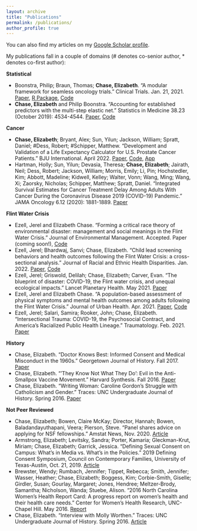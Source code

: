 ```yaml
---
layout: archive
title: "Publications"
permalink: /publications/
author_profile: true
---
```


You can also find my articles on my [Google Scholar profile](https://scholar.google.com/citations?user=9Q2OtfwAAAAJ&hl=en). 

My publications fall in a couple of domains (# denotes co-senior author, * denotes co-first author):

**Statistical**
- Boonstra, Philip; Braun, Thomas; **Chase, Elizabeth**. “A modular framework for seamless oncology trials.” Clinical Trials. Jan. 21, 2021. [Paper](https://elizabethchase.github.io/files/boonstra_seamless.pdf), [R Package](https://github.com/elizabethchase/seamlesssim),  [Code](https://github.com/psboonstra/seamlesstrialdesign)
- **Chase, Elizabeth** and Philip Boonstra. “Accounting for established predictors with the multi-step elastic net.” Statistics in Medicine 38.23 (October 2019): 4534-4544. [Paper](https://elizabethchase.github.io/files/chase_elasticnet.pdf), [Code](https://github.com/elizabethchase/MSEN)

**Cancer**
- **Chase, Elizabeth**; Bryant, Alex; Sun, Yilun; Jackson, William; Spratt, Daniel; #Dess, Robert; #Schipper, Matthew. “Development and Validation of a Life Expectancy Calculator for U.S. Prostate Cancer Patients.” BJU International. April 2022. [Paper](https://elizabethchase.github.io/files/chase_occam.pdf), [Code](https://github.com/elizabethchase/PCOtherCause), [App](http://occam-cap.org/)
- Hartman, Holly; Sun, Yilun; Devasia, Theresa; **Chase, Elizabeth**; Jairath, Neil; Dess, Robert; Jackson, William; Morris, Emily; Li, Pin; Hochstedler, Kim; Abbott, Madeline; Kidwell, Kelley; Walter, Vonn; Wang, Ming; Wang, Xi; Zaorsky, Nicholas; Schipper, Matthew; Spratt, Daniel. “Integrated Survival Estimates for Cancer Treatment Delay Among Adults With Cancer During the Coronavirus Disease 2019 (COVID-19) Pandemic.” JAMA Oncology 6.12 (2020): 1881-1889. [Paper](https://elizabethchase.github.io/files/hartman_onccovid.pdf)

**Flint Water Crisis**
- Ezell, Jerel and Elizabeth Chase. “Forming a critical race theory of environmental disaster: management and social meanings in the Flint Water Crisis.” Journal of Environmental Management. Accepted. Paper (coming soon!), [Code](https://github.com/elizabethchase/Flint_Community_Engagement/blob/master/paperthree_politics.Rmd)
- Ezell, Jerel; Bhardwaj, Sanvi; Chase, Elizabeth. “Child lead screening behaviors and health outcomes following the Flint Water Crisis: a cross-sectional analysis.” Journal of Racial and Ethnic Health Disparities. Jan. 2022. [Paper](https://elizabethchase.github.io/files/Ezell2022_child.pdf), [Code](https://github.com/elizabethchase/Flint_Community_Engagement/blob/master/papertwo_child_health.Rmd)
- Ezell, Jerel; Griswold, Delilah; Chase, Elizabeth; Carver, Evan. “The blueprint of disaster: COVID-19, the Flint water crisis, and unequal ecological impacts.” Lancet Planetary Health. May 2021. [Paper](https://elizabethchase.github.io/files/ezell2021_blueprint.pdf) 
- Ezell, Jerel and Elizabeth Chase. “A population-based assessment of physical symptoms and mental health outcomes among adults following the Flint Water Crisis.” Journal of Urban Health. Apr. 2021. [Paper](https://elizabethchase.github.io/files/ezell2021_adult.pdf), [Code](https://github.com/elizabethchase/Flint_Community_Engagement/blob/master/paperone_adult_health.Rmd)
- Ezell, Jerel; Salari, Samira; Rooker, John; Chase, Elizabeth. “Intersectional Trauma: COVID-19, the Psychosocial Contract, and America’s Racialized Public Health Lineage.” Traumatology. Feb. 2021. [Paper](https://elizabethchase.github.io/files/ezell2021_intersectional.pdf)

**History**
- Chase, Elizabeth. “Doctor Knows Best: Informed Consent and Medical Misconduct in the 1960s.” Georgetown Journal of History. Fall 2017. [Paper](https://elizabethchase.github.io/files/chase_informedconsent.pdf) 
- Chase, Elizabeth. “’They Know Not What They Do’: Evil in the Anti-Smallpox Vaccine Movement.” Harvard Synthesis. Fall 2016. [Paper](https://elizabethchase.github.io/files/chase_smallpoxvaccination.pdf) 
- Chase, Elizabeth. “Writing Woman: Caroline Gordon’s Struggle with Catholicism and Gender.” Traces: UNC Undergraduate Journal of History. Spring 2016. [Paper](https://elizabethchase.github.io/files/chase_carolinegordon.pdf) 

**Not Peer Reviewed**
- Chase, Elizabeth; Bowen, Claire McKay; Director, Hannah; Bowen, Baladandayuthapani, Veera; Pierson, Steve. “Panel shares advice on applying for NSF fellowships.” Amstat News, Nov. 2020. [Article](https://magazine.amstat.org/blog/2020/11/01/nsfpanel/) 
- Armstrong, Elizabeth; Levitsky, Sandra; Porter, Kamaria; Gleckman-Krut, Miriam; Chase, Elizabeth; Garrick, Jessica. “Defining Sexual Consent on Campus: What’s in Media vs. What’s in the Policies.” 2019 Defining Consent Symposium, Council on Contemporary Families, University of Texas-Austin, Oct. 21, 2019. [Article](https://sites.utexas.edu/contemporaryfamilies/2019/10/21/defining-consent-symposium-2019-armstrong-et-al-defining-sexual-consent-on-campus/) 
- Brewster, Wendy; Rumbach, Jennifer; Tippet, Rebecca; Smith, Jennifer; Wasser, Heather; Chase, Elizabeth; Boggess, Kim; Corbie-Smith, Giselle; Girdler, Susan; Gourlay, Margaret; Jones, Hendree; Meltzer-Brody, Samantha; Nicholson, Wanda; Stuebe, Alison. “2016 North Carolina Women’s Health Report Card: A progress report on women’s health and their health care needs.” Center for Women’s Health Research, UNC-Chapel Hill. May 2016. [Report](https://elizabethchase.github.io/files/NC_womens_health.pdf) 
- Chase, Elizabeth. “Interview with Molly Worthen.” Traces: UNC Undergraduate Journal of History. Spring 2016. [Article](https://elizabethchase.github.io/files/chase_interview_mw.pdf) 
